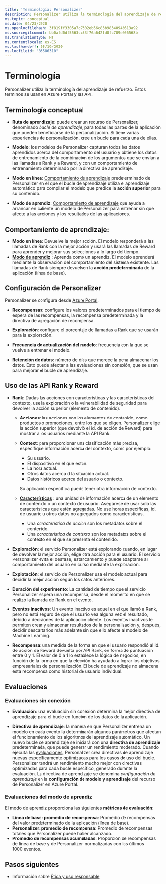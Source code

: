 ```yaml
---
title: 'Terminología: Personalizer'
description: Personalizer utiliza la terminología del aprendizaje de refuerzo. Estos términos se usan en Azure Portal y las API.
ms.topic: conceptual
ms.date: 04/23/2020
ms.openlocfilehash: 3f819ff3305a7c7302eb56c83b98340946613a92
ms.sourcegitcommit: bb0afd0df5563cc53f76a642fd8fc709e366568b
ms.translationtype: HT
ms.contentlocale: es-ES
ms.lasthandoff: 05/19/2020
ms.locfileid: "83586310"
---
```

# <a name="terminology"></a>Terminología

Personalizer utiliza la terminología del aprendizaje de refuerzo. Estos términos se usan en Azure Portal y las API.

## <a name="conceptual-terminology"></a>Terminología conceptual

* **Ruta de aprendizaje**: puede crear un recurso de Personalizer, denominado _bucle de aprendizaje_, para todas las partes de la aplicación que pueden beneficiarse de la personalización. Si tiene varias experiencias de personalización, cree un bucle para cada una de ellas.

* **Modelo**: los modelos de Personalizer capturan todos los datos aprendidos acerca del comportamiento del usuario y obtiene los datos de entrenamiento de la combinación de los argumentos que se envían a las llamadas a Rank y a Reward, y con un comportamiento de entrenamiento determinado por la directiva de aprendizaje.

* **Modo en línea**: [Comportamiento de aprendizaje](#learning-behavior) predeterminado de Personalizer en el que el bucle de aprendizaje utiliza el aprendizaje automático para compilar el modelo que predice la **acción superior** para su contenido.

* **Modo de aprendiz**: [Comportamiento de aprendizaje](#learning-behavior) que ayuda a arrancar en caliente un modelo de Personalizer para entrenar sin que afecte a las acciones y los resultados de las aplicaciones.

## <a name="learning-behavior"></a>Comportamiento de aprendizaje:

* **Modo en línea**: Devuelve la mejor acción. El modelo responderá a las llamadas de Rank con la mejor acción y usará las llamadas de Reward para aprender y mejorar sus selecciones a lo largo del tiempo.
* **[Modo de aprendiz](concept-apprentice-mode.md)** : Aprenda como un aprendiz. El modelo aprenderá mediante la observación del comportamiento del sistema existente. Las llamadas de Rank siempre devuelven la **acción predeterminada** de la aplicación (línea de base).

## <a name="personalizer-configuration"></a>Configuración de Personalizer

Personalizer se configura desde [Azure Portal](https://portal.azure.com).

* **Recompensas**: configure los valores predeterminados para el tiempo de espera de las recompensas, la recompensa predeterminada y la directiva de agregación de recompensa.

* **Exploración**: configure el porcentaje de llamadas a Rank que se usarán para la exploración.

* **Frecuencia de actualización del modelo**: frecuencia con la que se vuelve a entrenar el modelo.

* **Retención de datos**: número de días que merece la pena almacenar los datos. Esto puede afectar a las evaluaciones sin conexión, que se usan para mejorar el bucle de aprendizaje.

## <a name="use-rank-and-reward-apis"></a>Uso de las API Rank y Reward

* **Rank**: Dadas las acciones con características y las características del contexto, use la exploración o la vulnerabilidad de seguridad para devolver la acción superior (elemento de contenido).

    * **Acciones**: las acciones son los elementos de contenido, como productos o promociones, entre los que se eligen. Personalizer elige la acción superior (que devolvió el id. de acción de Reward) para mostrar a los usuarios mediante la API Rank.

    * **Context**: para proporcionar una clasificación más precisa, especifique información acerca del contexto, como por ejemplo:
        * Su usuario.
        * El dispositivo en el que están.
        * La hora actual.
        * Otros datos acerca d la situación actual.
        * Datos históricos acerca del usuario o contexto.

        Su aplicación específica puede tener otra información de contexto.

    * **[Características](concepts-features.md)** : una unidad de información acerca de un elemento de contenido o un contexto de usuario. Asegúrese de usar solo las características que estén agregadas. No use horas específicas, id. de usuario u otros datos no agregados como características.

        * Una _característica de acción_ son los metadatos sobre el contenido.
        * Una _característica de contexto_ son los metadatos sobre el contexto en el que se presenta el contenido.

* **Exploración**: el servicio Personalizer está explorando cuando, en lugar de devolver la mejor acción, elige otra acción para el usuario. El servicio Personalizer evita el desfase, estancamiento y puede adaptarse al comportamiento del usuario en curso mediante la exploración.

* **Explotación**: el servicio de Personalizer usa el modelo actual para decidir la mejor acción según los datos anteriores.

* **Duración del experimento**: La cantidad de tiempo que el servicio Personalizer espera una recompensa, desde el momento en que se realizó la llamada de Rank en el evento.

* **Eventos inactivos**: Un evento inactivo es aquel en el que llamó a Rank, pero no está seguro de que el usuario vea alguna vez el resultado, debido a decisiones de la aplicación cliente. Los eventos inactivos le permiten crear y almacenar resultados de la personalización y, después, decidir descartarlos más adelante sin que ello afecte al modelo de Machine Learning.


* **Recompensa**: una medida de la forma en que el usuario respondió al id. de acción de Reward devuelta por API Rank, en forma de puntuación entre 0 y 1. El valor de 0 a 1 lo establece la lógica de negocios, en función de la forma en que la elección ha ayudado a lograr los objetivos empresariales de personalización. El bucle de aprendizaje no almacena esta recompensa como historial de usuario individual.

## <a name="evaluations"></a>Evaluaciones

### <a name="offline-evaluations"></a>Evaluaciones sin conexión

* **Evaluación**: una evaluación sin conexión determina la mejor directiva de aprendizaje para el bucle en función de los datos de la aplicación.

* **Directiva de aprendizaje**: la manera en que Personalizer entrena un modelo en cada evento la determinarán algunos parámetros que afectan el funcionamiento de los algoritmos del aprendizaje automático. Un nuevo bucle de aprendizaje se iniciará con una **directiva de aprendizaje** predeterminada, que puede generar un rendimiento moderado. Cuando ejecuta las [evaluaciones](concepts-offline-evaluation.md), Personalizer crea directivas de aprendizaje nuevas específicamente optimizadas para los casos de uso del bucle. Personalizer tendrá un rendimiento mucho mejor con directivas optimizadas para cada bucle específico, generado durante la evaluación. La directiva de aprendizaje se denomina _configuración de aprendizaje_ en la **configuración de modelo y aprendizaje** del recurso de Personalizer en Azure Portal.

### <a name="apprentice-mode-evaluations"></a>Evaluaciones del modo de aprendiz

El modo de aprendiz proporciona las siguientes **métricas de evaluación**:
* **Línea de base: promedio de recompensa**:  Promedio de recompensas del valor predeterminado de la aplicación (línea de base).
* **Personalizer: promedio de recompensa**: Promedio de recompensas totales que Personalizer puede haber alcanzado.
* **Promedio de recompensas acumuladas**: Proporción de recompensas de línea de base y de Personalizer, normalizadas con los últimos 1000 eventos.

## <a name="next-steps"></a>Pasos siguientes

* Información sobre [Ética y uso responsable](ethics-responsible-use.md)